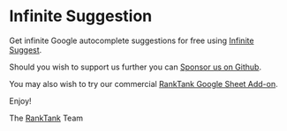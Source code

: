 # Infinite Suggestion

Get infinite Google autocomplete suggestions for free using [Infinite Suggest](https://www.infinitesuggest.com).

Should you wish to support us further you can [Sponsor us on Github](https://github.com/sponsors/RankTank-Free-SEO-Tools).

You may also wish to try our commercial [RankTank Google Sheet Add-on](https://docs.ranktank.net/ranktank_google_sheet_add-on).

Enjoy!

The [RankTank](https://www.ranktank.org) Team
